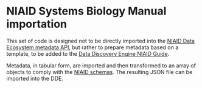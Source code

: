 # NIAID Systems Biology Manual importation

This set of code is designed not to be directly imported into the
[NIAID Data Ecosystem metadata API](api.niaid.nih.gov), but rather to prepare
metadata based on a template, to be added to the [Data Discovery Engine NIAID Guide](https://discovery.biothings.io/guide/niaid).

Metadata, in tabular form, are imported and then transformed to an
array of objects to comply with the [NIAID schemas](https://discovery.biothings.io/view/niaid).
The resulting JSON file can be imported into the DDE.
